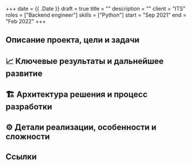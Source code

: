 +++ 
date         = {{ .Date }}
draft        = true
title        = ""
description  = ""
client       = "ITS"
roles        = ["Backend engineer"]
skills = ["Python"]
start        = "Sep 2021"
end          = "Feb 2022"
+++

## Описание проекта, цели и задачи 
## 📈 Ключевые результаты и дальнейшее развитие
## 🏗 Архитектура решения и процесс разработки
## ⚙️ Детали реализации, особенности и сложности
## Ссылки